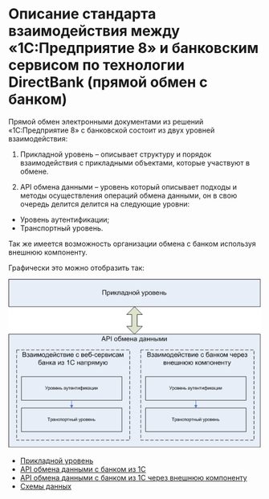 # Описание стандарта взаимодействия между «1С:Предприятие 8» и банковским сервисом по технологии DirectBank (прямой обмен с банком)

Прямой обмен электронными документами из решений «1С:Предприятие 8» с банковской состоит из двух уровней взаимодействия:

1. Прикладной уровень – описывает структуру и порядок взаимодействия с прикладными объектами, которые участвуют в обмене.

2. API обмена данными – уровень который описывает подходы и методы осуществления операций обмена данными, он в свою очередь делится делится на следующие уровни:
 - Уровень аутентификации;
 - Транспортный уровень.

Так же имеется возможность организации обмена с банком используя внешнюю компоненту.

Графически это можно отобразить так:

![](https://raw.githubusercontent.com/1C-Company/DirectBank/master/doc/doc_imgs/level_description.png)


+ [Прикладной уровень](https://github.com/1C-Company/DirectBank/blob/master/doc/application-layer/readme.md)
+ [API обмена данными с банком из 1С](https://github.com/1C-Company/DirectBank/blob/master/doc/transport-api/readme.md)
+ [API обмена данными с банком из 1С через внешнюю компоненту](https://github.com/1C-Company/DirectBank/blob/master/doc/vk-transport-api/readme.md)
+ [Схемы данных](https://github.com/1C-Company/DirectBank/blob/master/doc/xsd-scheme/readme.md)

